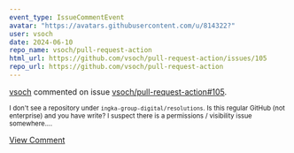 ```yaml
---
event_type: IssueCommentEvent
avatar: "https://avatars.githubusercontent.com/u/814322?"
user: vsoch
date: 2024-06-10
repo_name: vsoch/pull-request-action
html_url: https://github.com/vsoch/pull-request-action/issues/105
repo_url: https://github.com/vsoch/pull-request-action
---
```


<a href='https://github.com/vsoch' target='_blank'>vsoch</a> commented on issue <a href='https://github.com/vsoch/pull-request-action/issues/105' target='_blank'>vsoch/pull-request-action#105</a>.

<small>I don't see a repository under `ingka-group-digital/resolutions`. Is this regular GitHub (not enterprise) and you have write? I suspect there is a permissions / visibility issue somewhere....</small>

<a href='https://github.com/vsoch/pull-request-action/issues/105' target='_blank'>View Comment</a>